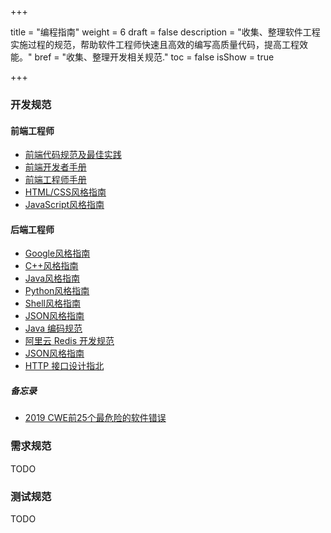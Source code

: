+++

title = "编程指南"
weight = 6
draft = false
description = "收集、整理软件工程实施过程的规范，帮助软件工程师快速且高效的编写高质量代码，提高工程效能。"
bref = "收集、整理开发相关规范."
toc = false
isShow = true

+++

### 开发规范

#### 前端工程师
- [前端代码规范及最佳实践](http://coderlmn.github.io/code-standards/)
- [前端开发者手册](https://dwqs.gitbooks.io/frontenddevhandbook/content/)
- [前端工程师手册](https://leohxj.gitbooks.io/front-end-database/content/)
- [HTML/CSS风格指南](https://google.github.io/styleguide/htmlcssguide.html)
- [JavaScript风格指南](https://google.github.io/styleguide/jsguide.html)

#### 后端工程师
- [Google风格指南](https://github.com/google/styleguide)
- [C++风格指南](https://google.github.io/styleguide/cppguide.html)
- [Java风格指南](https://google.github.io/styleguide/javaguide.html)
- [Python风格指南](https://google.github.io/styleguide/pyguide.html)
- [Shell风格指南](https://google.github.io/styleguide/shell.xml) 
- [JSON风格指南](https://google.github.io/styleguide/jsoncstyleguide.xml)
- [Java 编码规范](https://waylau.gitbooks.io/java-code-conventions/)
- [阿里云 Redis 开发规范](https://mp.weixin.qq.com/s?__biz=MzIwMjE3MDIwMA==&mid=2247484583&idx=1&sn=fafbfbd454ac9e573a33ba0f61ab4677&chksm=96e38e90a1940786838d55c19391f30aac5d9f69effa8bd3ae6b468279b300d4542fbfd02986#rd)
- [JSON风格指南](https://github.com/darcyliu/google-styleguide/blob/master/JSONStyleGuide.md)
- [HTTP 接口设计指北](https://github.com/bolasblack/http-api-guide)

##### 备忘录
- [2019 CWE前25个最危险的软件错误](https://cwe.mitre.org/top25/archive/2019/2019_cwe_top25.html)

### 需求规范
TODO

### 测试规范
TODO
